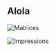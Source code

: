 ## Alola

![Matrices](https://metrics.lecoq.io/Devanshu19?template=classic&languages=1&isocalendar=1&activity=1&pagespeed=1&isocalendar.duration=half-year&languages.limit=8&languages.sections=most-used&languages.colors=github&languages.threshold=0%25&languages.indepth=false&languages.analysis.timeout=15&languages.categories=markup%2C%20programming&languages.recent.categories=markup%2C%20programming&languages.recent.load=300&languages.recent.days=14&activity.limit=5&activity.load=300&activity.days=14&activity.filter=all&activity.visibility=all&activity.timestamps=&pagespeed.detailed=false&pagespeed.screenshot=false)

<!--

<details>
  <summary><h2> Statistics : </h2>  <i>Click to reveal</i></summary>
  <br>
  
![Profile Stats](https://github-readme-stats.vercel.app/api?username=devanshu19&count_private=true&show_icons=true)

![Language Stats](https://github-readme-stats.vercel.app/api/top-langs/?username=devanshu19&layout=compact)
</details>
<details>
  <summary><h2>Top Repos : </h2> <i>Click to reveal</i></summary>
  <br>
    
<a href="https://github.com/aerial-ace/aerial-ace/">
  <img align="center" src="https://github-readme-stats.vercel.app/api/pin/?username=aerial-ace&repo=aerial-ace" />
</a>
<a href="https://github.com/Devanshu19/spelunkylevelmaker/">
  <img align="center" src="https://github-readme-stats.vercel.app/api/pin/?username=devanshu19&repo=spelunkylevelmaker" />
</a>
    </details>
-->

![Impressions](https://komarev.com/ghpvc/?username=Devanshu19)

